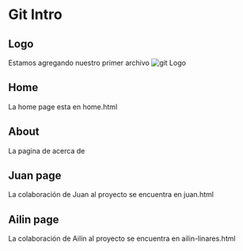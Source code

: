 # Git Intro

## Logo

Estamos agregando nuestro primer archivo
![git Logo](https://git-scm.com/images/logo@2x.png)

## Home 

La home page esta en home.html

## About

La pagina de acerca de

## Juan page

La colaboración de Juan al proyecto se encuentra en juan.html

## Ailin page

La colaboración de Ailin al proyecto se encuentra en ailin-linares.html
